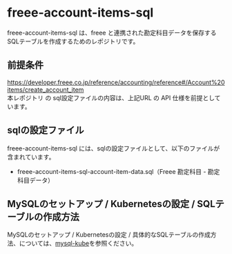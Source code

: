 # freee-account-items-sql 

freee-account-items-sql は、freee と連携された勘定科目データを保存するSQLテーブルを作成するためのレポジトリです。       

## 前提条件  
https://developer.freee.co.jp/reference/accounting/reference#/Account%20items/create_account_item  
本レポジトリ の sql設定ファイルの内容は、上記URL の API 仕様を前提としています。  

## sqlの設定ファイル

freee-account-items-sql には、sqlの設定ファイルとして、以下のファイルが含まれています。    

* freee-account-items-sql-account-item-data.sql（Freee 勘定科目 - 勘定科目データ）

## MySQLのセットアップ / Kubernetesの設定 / SQLテーブルの作成方法

MySQLのセットアップ / Kubernetesの設定 / 具体的なSQLテーブルの作成方法、については、[mysql-kube](https://github.com/latonaio/mysql-kube)を参照ください。  